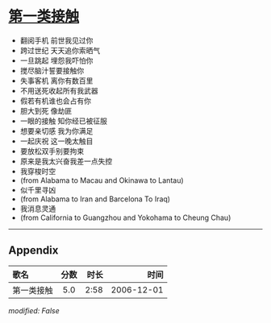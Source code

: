 # [第一类接触](https://music.163.com/song?id=65617)

* 翻阅手机 前世我见过你
* 跨过世纪 天天追你索晒气
* 一旦跳起 埋怨我吓怕你
* 搅尽脑汁誓要接触你
* 失事客机 离你有数百里
* 不用送死收起所有我武器
* 假若有机谁也会占有你
* 胆大到死 像劫匪
* 一眼的接触 知你经已被征服
* 想要亲切感 我为你满足
* 一起庆祝 这一晚太触目
* 要放松双手别要拘束
* 原来是我太兴奋我差一点失控
* 我穿梭时空
* (from Alabama to Macau and Okinawa to Lantau)
* 似千里寻凶
* (from Alabama to Iran and Barcelona To Iraq)
* 我消息灵通
* (from California to Guangzhou and Yokohama to Cheung Chau)


---

## Appendix

|歌名|分数|时长|时间|
|:---|:---:|---:|---:|
|第一类接触|5.0|2:58|2006-12-01

*modified: False*